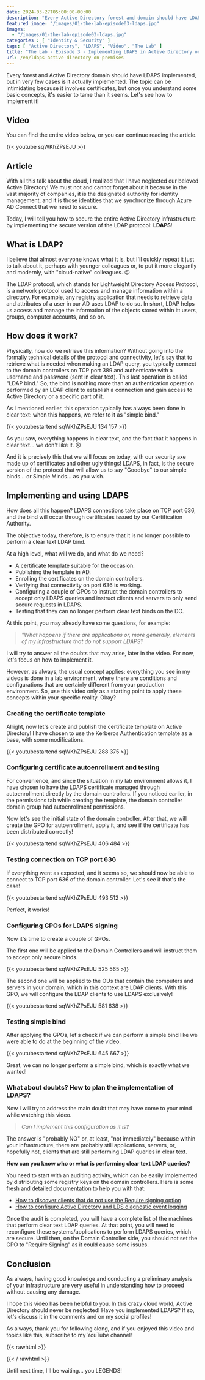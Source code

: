 ```yaml
---
date: 2024-03-27T05:00:00-00:00
description: "Every Active Directory forest and domain should have LDAPS implemented, but in very few cases it is actually done. The topic can be intimidating because it involves certificates, but once you understand some basic concepts, it's easier to tame than it seems. Let's see how to implement it!"
featured_image: "/images/01-the-lab-episode03-ldaps.jpg"
images:
  - "/images/01-the-lab-episode03-ldaps.jpg"
categories : [ "Identity & Security" ]
tags: [ "Active Directory", "LDAPS", "Video", "The Lab" ]
title: "The Lab - Episode 3 - Implementing LDAPS in Active Directory on-premises"
url: /en/ldaps-active-directory-on-premises
---
```

Every forest and Active Directory domain should have LDAPS implemented, but in very few cases is it actually implemented. The topic can be intimidating because it involves certificates, but once you understand some basic concepts, it's easier to tame than it seems. Let's see how to implement it!

## Video
You can find the entire video below, or you can continue reading the article.

{{< youtube sqWKhZPsEJU >}}

## Article
With all this talk about the cloud, I realized that I have neglected our beloved Active Directory! We must not and cannot forget about it because in the vast majority of companies, it is the designated authority for identity management, and it is those identities that we synchronize through Azure AD Connect that we need to secure.

Today, I will tell you how to secure the entire Active Directory infrastructure by implementing the secure version of the LDAP protocol: **LDAPS**!

## What is LDAP?
I believe that almost everyone knows what it is, but I'll quickly repeat it just to talk about it, perhaps with younger colleagues or, to put it more elegantly and modernly, with "cloud-native" colleagues. 😉

The LDAP protocol, which stands for Lightweight Directory Access Protocol, is a network protocol used to access and manage information within a directory. For example, any registry application that needs to retrieve data and attributes of a user in our AD uses LDAP to do so. In short, LDAP helps us access and manage the information of the objects stored within it: users, groups, computer accounts, and so on.

## How does it work?
Physically, how do we retrieve this information? Without going into the formally technical details of the protocol and connectivity, let's say that to retrieve what is needed when making an LDAP query, you typically connect to the domain controllers on TCP port 389 and authenticate with a username and password (sent in clear text).
This last operation is called "LDAP bind." So, the bind is nothing more than an authentication operation performed by an LDAP client to establish a connection and gain access to Active Directory or a specific part of it.

As I mentioned earlier, this operation typically has always been done in clear text: when this happens, we refer to it as "simple bind."

{{< youtubestartend sqWKhZPsEJU 134 157 >}}

As you saw, everything happens in clear text, and the fact that it happens in clear text... we don't like it. 😠

And it is precisely this that we will focus on today, with our security axe made up of certificates and other ugly things! LDAPS, in fact, is the secure version of the protocol that will allow us to say "Goodbye" to our simple binds... or Simple Minds... as you wish.

## Implementing and using LDAPS
How does all this happen? LDAPS connections take place on TCP port 636, and the bind will occur through certificates issued by our Certification Authority.

The objective today, therefore, is to ensure that it is no longer possible to perform a clear text LDAP bind.

At a high level, what will we do, and what do we need?
- A certificate template suitable for the occasion.
- Publishing the template in AD.
- Enrolling the certificates on the domain controllers.
- Verifying that connectivity on port 636 is working.
- Configuring a couple of GPOs to instruct the domain controllers to accept only LDAPS queries and instruct clients and servers to only send secure requests in LDAPS.
- Testing that they can no longer perform clear text binds on the DC.

At this point, you may already have some questions, for example:

> *"What happens if there are applications or, more generally, elements of my infrastructure that do not support LDAPS?*

I will try to answer all the doubts that may arise, later in the video. For now, let's focus on how to implement it.

However, as always, the usual concept applies: everything you see in my videos is done in a lab environment, where there are conditions and configurations that are certainly different from your production environment. So, use this video only as a starting point to apply these concepts within your specific reality. Okay?

### Creating the certificate template
Alright, now let's create and publish the certificate template on Active Directory! I have chosen to use the Kerberos Authentication template as a base, with some modifications.

{{< youtubestartend sqWKhZPsEJU 288 375 >}}

### Configuring certificate autoenrollment and testing
For convenience, and since the situation in my lab environment allows it, I have chosen to have the LDAPS certificate managed through autoenrollment directly by the domain controllers. If you noticed earlier, in the permissions tab while creating the template, the domain controller domain group had autoenrollment permissions.

Now let's see the initial state of the domain controller. After that, we will create the GPO for autoenrollment, apply it, and see if the certificate has been distributed correctly!

{{< youtubestartend sqWKhZPsEJU 406 484 >}}

### Testing connection on TCP port 636
If everything went as expected, and it seems so, we should now be able to connect to TCP port 636 of the domain controller. Let's see if that's the case!

{{< youtubestartend sqWKhZPsEJU 493 512 >}}

Perfect, it works!

### Configuring GPOs for LDAPS signing
Now it's time to create a couple of GPOs.

The first one will be applied to the Domain Controllers and will instruct them to accept only secure binds.

{{< youtubestartend sqWKhZPsEJU 525 565 >}}

The second one will be applied to the OUs that contain the computers and servers in your domain, which in this context are LDAP clients. With this GPO, we will configure the LDAP clients to use LDAPS exclusively!

{{< youtubestartend sqWKhZPsEJU 581 638 >}}

### Testing simple bind
After applying the GPOs, let's check if we can perform a simple bind like we were able to do at the beginning of the video.

{{< youtubestartend sqWKhZPsEJU 645 667 >}}

Great, we can no longer perform a simple bind, which is exactly what we wanted!

### What about doubts? How to plan the implementation of LDAPS?
Now I will try to address the main doubt that may have come to your mind while watching this video.

> *Can I implement this configuration as it is?*

The answer is "probably NO" or, at least, "not immediately" because within your infrastructure, there are probably still applications, servers, or, hopefully not, clients that are still performing LDAP queries in clear text.

**How can you know who or what is performing clear text LDAP queries?**

You need to start with an auditing activity, which can be easily implemented by distributing some registry keys on the domain controllers. Here is some fresh and detailed documentation to help you with that:
- [How to discover clients that do not use the Require signing option](https://learn.microsoft.com/en-us/troubleshoot/windows-server/identity/enable-ldap-signing-in-windows-server#how-to-discover-clients-that-do-not-use-the-require-signing-option)
- [How to configure Active Directory and LDS diagnostic event logging](https://learn.microsoft.com/en-GB/troubleshoot/windows-server/identity/configure-ad-and-lds-event-logging)

Once the audit is completed, you will have a complete list of the machines that perform clear text LDAP queries. At that point, you will need to reconfigure these systems/applications to perform LDAPS queries, which are secure. Until then, on the Domain Controller side, you should not set the GPO to "Require Signing" as it could cause some issues.

## Conclusion

As always, having good knowledge and conducting a preliminary analysis of your infrastructure are very useful in understanding how to proceed without causing any damage.

I hope this video has been helpful to you. In this crazy cloud world, Active Directory should never be neglected!
Have you implemented LDAPS? If so, let's discuss it in the comments and on my social profiles!

As always, thank you for following along, and if you enjoyed this video and topics like this, subscribe to my YouTube channel!

{{< rawhtml >}}
  <script src="https://apis.google.com/js/platform.js"></script>
  <div class="g-ytsubscribe" data-channelid="UCDNe_oC28ozt_LJ-8kWQbEA" data-layout="full" data-count="hidden"></div>
{{< / rawhtml >}}

Until next time, I'll be waiting... you LEGENDS!